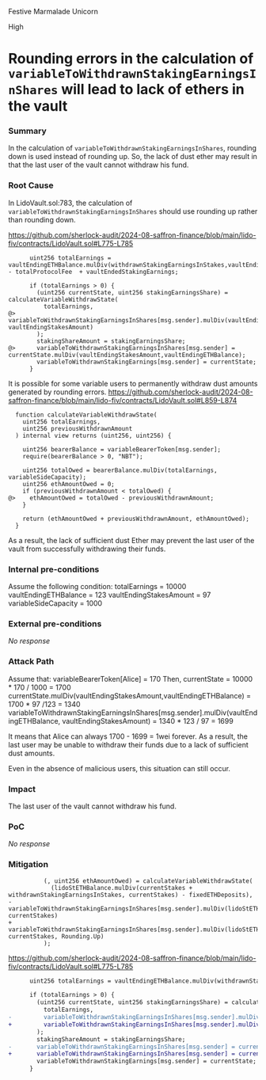 Festive Marmalade Unicorn

High

# Rounding errors in the calculation of `variableToWithdrawnStakingEarningsInShares` will lead to lack of ethers in the vault

### Summary

In the calculation of `variableToWithdrawnStakingEarningsInShares`, rounding down is used instead of rounding up. So, the lack of dust ether may result in that the last user of the vault cannot withdraw his fund. 

### Root Cause

In LidoVault.sol:783, the calculation of `variableToWithdrawnStakingEarningsInShares` should use rounding up rather than rounding down.

https://github.com/sherlock-audit/2024-08-saffron-finance/blob/main/lido-fiv/contracts/LidoVault.sol#L775-L785
```solidity
      uint256 totalEarnings = vaultEndingETHBalance.mulDiv(withdrawnStakingEarningsInStakes,vaultEndingStakesAmount) - totalProtocolFee  + vaultEndedStakingEarnings;

      if (totalEarnings > 0) {
        (uint256 currentState, uint256 stakingEarningsShare) = calculateVariableWithdrawState(
          totalEarnings,
@>        variableToWithdrawnStakingEarningsInShares[msg.sender].mulDiv(vaultEndingETHBalance, vaultEndingStakesAmount)
        );
        stakingShareAmount = stakingEarningsShare;
@>      variableToWithdrawnStakingEarningsInShares[msg.sender] = currentState.mulDiv(vaultEndingStakesAmount,vaultEndingETHBalance);
        variableToWithdrawnStakingEarnings[msg.sender] = currentState;
      }
```

It is possible for some variable users to permanently withdraw dust amounts generated by rounding errors.
https://github.com/sherlock-audit/2024-08-saffron-finance/blob/main/lido-fiv/contracts/LidoVault.sol#L859-L874
```solidity
  function calculateVariableWithdrawState(
    uint256 totalEarnings,
    uint256 previousWithdrawnAmount
  ) internal view returns (uint256, uint256) {

    uint256 bearerBalance = variableBearerToken[msg.sender];
    require(bearerBalance > 0, "NBT");

    uint256 totalOwed = bearerBalance.mulDiv(totalEarnings, variableSideCapacity);
    uint256 ethAmountOwed = 0;
    if (previousWithdrawnAmount < totalOwed) {
@>    ethAmountOwed = totalOwed - previousWithdrawnAmount;
    }

    return (ethAmountOwed + previousWithdrawnAmount, ethAmountOwed);
  }
```
As a result, the lack of sufficient dust Ether may prevent the last user of the vault from successfully withdrawing their funds.

### Internal pre-conditions

Assume the following condition:
  totalEarnings = 10000
  vaultEndingETHBalance = 123
  vaultEndingStakesAmount = 97
  variableSideCapacity = 1000

### External pre-conditions

_No response_

### Attack Path

Assume that:
  variableBearerToken[Alice] = 170
Then,
  currentState = 10000 * 170 / 1000 = 1700
  currentState.mulDiv(vaultEndingStakesAmount,vaultEndingETHBalance) = 1700 * 97 /123 = 1340
  variableToWithdrawnStakingEarningsInShares[msg.sender].mulDiv(vaultEndingETHBalance, vaultEndingStakesAmount) = 1340 * 123 / 97 = 1699

It means that Alice can always 1700 - 1699 = 1wei forever. As a result, the last user may be unable to withdraw their funds due to a lack of sufficient dust amounts.

Even in the absence of malicious users, this situation can still occur.

### Impact

The last user of the vault cannot withdraw his fund. 

### PoC

_No response_

### Mitigation

```solidity
          (, uint256 ethAmountOwed) = calculateVariableWithdrawState(
            (lidoStETHBalance.mulDiv(currentStakes + withdrawnStakingEarningsInStakes, currentStakes) - fixedETHDeposits),
-           variableToWithdrawnStakingEarningsInShares[msg.sender].mulDiv(lidoStETHBalance, currentStakes)
+           variableToWithdrawnStakingEarningsInShares[msg.sender].mulDiv(lidoStETHBalance, currentStakes, Rounding.Up)
          );
```

https://github.com/sherlock-audit/2024-08-saffron-finance/blob/main/lido-fiv/contracts/LidoVault.sol#L775-L785
```diff
      uint256 totalEarnings = vaultEndingETHBalance.mulDiv(withdrawnStakingEarningsInStakes,vaultEndingStakesAmount) - totalProtocolFee  + vaultEndedStakingEarnings;

      if (totalEarnings > 0) {
        (uint256 currentState, uint256 stakingEarningsShare) = calculateVariableWithdrawState(
          totalEarnings,
-         variableToWithdrawnStakingEarningsInShares[msg.sender].mulDiv(vaultEndingETHBalance, vaultEndingStakesAmount)
+         variableToWithdrawnStakingEarningsInShares[msg.sender].mulDiv(vaultEndingETHBalance, vaultEndingStakesAmount,Rounding.Up)
        );
        stakingShareAmount = stakingEarningsShare;
-       variableToWithdrawnStakingEarningsInShares[msg.sender] = currentState.mulDiv(vaultEndingStakesAmount,vaultEndingETHBalance);
+       variableToWithdrawnStakingEarningsInShares[msg.sender] = currentState.mulDiv(vaultEndingStakesAmount,vaultEndingETHBalance, Rounding.Up);
        variableToWithdrawnStakingEarnings[msg.sender] = currentState;
      }
```
